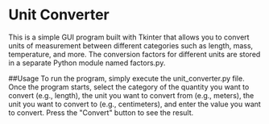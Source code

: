 ﻿# Unit Converter
This is a simple GUI program built with Tkinter that allows you to convert units of measurement between different categories such as length, mass, temperature, and more. The conversion factors for different units are stored in a separate Python module named factors.py.

﻿##Usage
To run the program, simply execute the unit_converter.py file. Once the program starts, select the category of the quantity you want to convert (e.g., length), the unit you want to convert from (e.g., meters), the unit you want to convert to (e.g., centimeters), and enter the value you want to convert. Press the "Convert" button to see the result.
